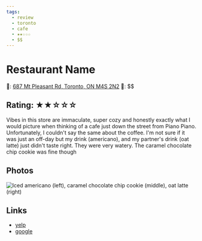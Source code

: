 ```yaml
---
tags:
  - review
  - toronto
  - cafe
  - ★★☆☆☆
  - $$
---
```

# Restaurant Name

📌: [687 Mt Pleasant Rd, Toronto, ON M4S 2N2](https://maps.app.goo.gl/AZsrwbtBjPeb11C96)
💸: $$

## Rating: ★★☆☆☆

Vibes in this store are immaculate, super cozy and honestly exactly what I would picture when thinking of a cafe just down the street from Piano Piano. Unfortunately, I couldn't say the same about the coffee. I'm not sure if it was just an off-day but my drink (americano), and my partner's drink (oat latte) just didn't taste right. They were very watery. The caramel chocolate chip cookie was fine though

## Photos

![Iced americano (left), caramel chocolate chip cookie (middle), oat latte (right)](https://media.discordapp.net/attachments/1259711992847929372/1259724591904063488/E1D84FF5-819D-4ACF-BE35-A4B9D3D82B06.jpg?ex=668cb973&is=668b67f3&hm=695ac5d68e9e13d22da4c967d224985e15be58dad4c6e1aaf7b7b6955269b54f&=&format=webp&width=810&height=1080)

## Links

- [yelp]()
- [google]()